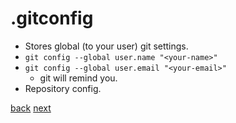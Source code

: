 # .gitconfig

- Stores global (to your user) git settings.
- `git config --global user.name "<your-name>"`
- `git config --global user.email "<your-email>"`
  - git will remind you.
- Repository config.

[back](01-00-git-setup.md) [next](01-02-GitHub.md)
